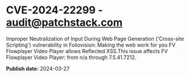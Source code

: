 # CVE-2024-22299 - audit@patchstack.com

Improper Neutralization of Input During Web Page Generation ('Cross-site Scripting') vulnerability in Foliovision: Making the web work for you FV Flowplayer Video Player allows Reflected XSS.This issue affects FV Flowplayer Video Player: from n/a through 7.5.41.7212.



**Publish date:** 2024-03-27
